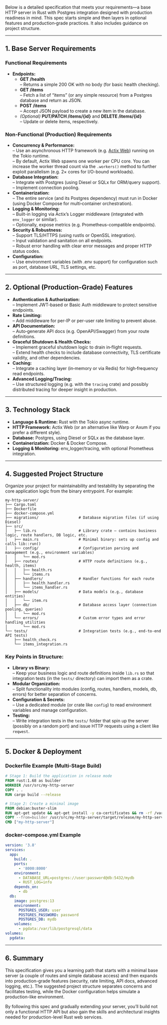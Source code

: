 Below is a detailed specification that meets your requirements—a base HTTP server in Rust with Postgres integration designed with production readiness in mind. This spec starts simple and then layers in optional features and production‐grade practices. It also includes guidance on project structure.

---

## 1. Base Server Requirements

### Functional Requirements

- **Endpoints:**
  - **GET /health**  
    – Returns a simple 200 OK with no body (for basic health checking).
  - **GET /items**  
    – Fetch a list of “items” (or any simple resource) from a Postgres database and return as JSON.
  - **POST /items**  
    – Accept JSON payload to create a new item in the database.
  - _(Optional)_ **PUT/PATCH /items/{id}** and **DELETE /items/{id}**  
    – Update or delete items, respectively.

### Non-Functional (Production) Requirements

- **Concurrency & Performance:**  
  – Use an asynchronous HTTP framework (e.g. [Actix Web](https://actix.rs)) running on the Tokio runtime.  
  – By default, Actix Web spawns one worker per CPU core. You can increase the worker thread count via the `.workers()` method to further exploit parallelism (e.g. 2× cores for I/O-bound workloads).
- **Database Integration:**  
  – Integrate with Postgres (using Diesel or SQLx for ORM/query support).  
  – Implement connection pooling.
- **Containerization:**  
  – The entire service (and its Postgres dependency) must run in Docker (using Docker Compose for multi‑container orchestration).
- **Logging & Monitoring:**  
  – Built-in logging via Actix’s Logger middleware (integrated with `env_logger` or similar).  
  – Optionally, expose metrics (e.g. Prometheus-compatible endpoints).
- **Security & Robustness:**  
  – Support TLS/HTTPS (using rustls or OpenSSL integration).  
  – Input validation and sanitation on all endpoints.  
  – Robust error handling with clear error messages and proper HTTP status codes.
- **Configuration:**  
  – Use environment variables (with .env support) for configuration such as port, database URL, TLS settings, etc.

---

## 2. Optional (Production‑Grade) Features

- **Authentication & Authorization:**  
  – Implement JWT-based or Basic Auth middleware to protect sensitive endpoints.
- **Rate Limiting:**  
  – Add middleware for per-IP or per-user rate limiting to prevent abuse.
- **API Documentation:**  
  – Auto‑generate API docs (e.g. OpenAPI/Swagger) from your route definitions.
- **Graceful Shutdown & Health Checks:**  
  – Implement graceful shutdown logic to drain in‑flight requests.  
  – Extend health checks to include database connectivity, TLS certificate validity, and other dependencies.
- **Caching:**  
  – Integrate a caching layer (in‑memory or via Redis) for high‑frequency read endpoints.
- **Advanced Logging/Tracing:**  
  – Use structured logging (e.g. with the `tracing` crate) and possibly distributed tracing for deeper insight in production.

---

## 3. Technology Stack

- **Language & Runtime:** Rust with the Tokio async runtime.
- **HTTP Framework:** Actix Web (or an alternative like Warp or Axum if you prefer a different style).
- **Database:** Postgres, using Diesel or SQLx as the database layer.
- **Containerization:** Docker & Docker Compose.
- **Logging & Monitoring:** env_logger/tracing, with optional Prometheus integration.

---

## 4. Suggested Project Structure

Organize your project for maintainability and testability by separating the core application logic from the binary entrypoint. For example:

```
my-http-server/
├── Cargo.toml
├── Dockerfile
├── docker-compose.yml
├── migrations/                  # Database migration files (if using Diesel)
├── src/
│   ├── lib.rs                   # Library crate – contains business logic, route handlers, DB logic, etc.
│   ├── main.rs                  # Minimal binary: sets up config and calls lib::run()
│   ├── config/                  # Configuration parsing and management (e.g., environment variables)
│   │   └── mod.rs
│   ├── routes/                  # HTTP route definitions (e.g., health, items)
│   │   ├── health.rs
│   │   └── items.rs
│   ├── handlers/                # Handler functions for each route
│   │   ├── health_handler.rs
│   │   └── items_handler.rs
│   ├── models/                  # Data models (e.g., database entities)
│   │   └── item.rs
│   ├── db/                      # Database access layer (connection pooling, queries)
│   │   └── mod.rs
│   └── errors/                  # Custom error types and error handling utilities
│       └── mod.rs
└── tests/                       # Integration tests (e.g., end‑to‑end API tests)
    ├── health_check.rs
    └── items_integration.rs
```

### Key Points in Structure:

- **Library vs Binary:**  
  – Keep your business logic and route definitions inside `lib.rs` so that integration tests (in the `tests/` directory) can import them as a crate.
- **Modular Organization:**  
  – Split functionality into modules (config, routes, handlers, models, db, errors) for better separation of concerns.
- **Configuration & Secrets:**  
  – Use a dedicated module (or crate like `config`) to read environment variables and manage configuration.
- **Testing:**  
  – Write integration tests in the `tests/` folder that spin up the server (possibly on a random port) and issue HTTP requests using a client like `reqwest`.

---

## 5. Docker & Deployment

### Dockerfile Example (Multi‑Stage Build)

```dockerfile
# Stage 1: Build the application in release mode
FROM rust:1.68 as builder
WORKDIR /usr/src/my-http-server
COPY . .
RUN cargo build --release

# Stage 2: Create a minimal image
FROM debian:buster-slim
RUN apt-get update && apt-get install -y ca-certificates && rm -rf /var/lib/apt/lists/*
COPY --from=builder /usr/src/my-http-server/target/release/my-http-server /usr/local/bin/my-http-server
CMD ["my-http-server"]
```

### docker-compose.yml Example

```yaml
version: '3.8'
services:
  app:
    build: .
    ports:
      - '8000:8000'
    environment:
      - DATABASE_URL=postgres://user:password@db:5432/mydb
      - RUST_LOG=info
    depends_on:
      - db
  db:
    image: postgres:13
    environment:
      POSTGRES_USER: user
      POSTGRES_PASSWORD: password
      POSTGRES_DB: mydb
    volumes:
      - pgdata:/var/lib/postgresql/data
volumes:
  pgdata:
```

---

## 6. Summary

This specification gives you a learning path that starts with a minimal base server (a couple of routes and simple database access) and then expands into production-grade features (security, rate limiting, API docs, advanced logging, etc.). The suggested project structure separates concerns and facilitates testing, while the Docker configuration helps simulate a production-like environment.

By following this spec and gradually extending your server, you’ll build not only a functional HTTP API but also gain the skills and architectural insights needed for production-level Rust web services.
